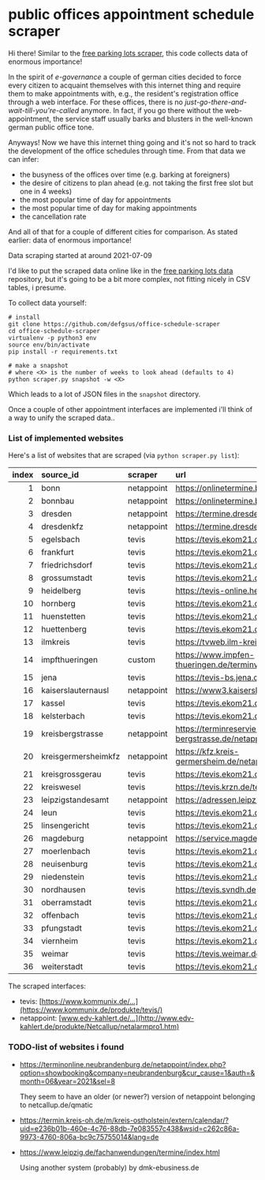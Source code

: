 # public offices appointment schedule scraper

Hi there! Similar to the 
[free parking lots scraper](https://github.com/defgsus/parking-scraper/),
this code collects data of enormous importance! 

In the spirit of *e-governance* a couple of german cities decided 
to force every citizen to acquaint themselves with this internet thing
and require them to make appointments with, e.g., the resident's 
registration office through a web interface. For these offices, 
there is no *just-go-there-and-wait-till-you're-called* anymore. 
In fact, if you go there without the web-appointment, the
service staff usually barks and blusters in the well-known
german public office tone.  

Anyways! Now we have this internet thing going and it's not so hard to 
track the development of the office schedules through time. From that
data we can infer:

- the busyness of the offices over time (e.g. barking at foreigners)
- the desire of citizens to plan ahead (e.g. not taking the first
free slot but one in 4 weeks)
- the most popular time of day for appointments
- the most popular time of day for making appointments
- the cancellation rate 

And all of that for a couple of different cities for comparison. 
As stated earlier: data of enormous importance!

Data scraping started at around 2021-07-09 

I'd like to put the scraped data online like in the
[free parking lots data](https://github.com/defgsus/parking-data/) repository,
but it's going to be a bit more complex, not fitting nicely in CSV tables, i presume.

To collect data yourself:

```shell script
# install
git clone https://github.com/defgsus/office-schedule-scraper
cd office-schedule-scraper
virtualenv -p python3 env
source env/bin/activate
pip install -r requirements.txt

# make a snapshot
# where <X> is the number of weeks to look ahead (defaults to 4)
python scraper.py snapshot -w <X>
```

Which leads to a lot of JSON files in the `snapshot` directory. 

Once a couple of other appointment interfaces are implemented i'll think
of a way to unify the scraped data..


### List of implemented websites

Here's a list of websites that are scraped (via `python scraper.py list`):

|   index | source_id           | scraper    | url                                                               |
|--------:|:--------------------|:-----------|:------------------------------------------------------------------|
|       1 | bonn                | netappoint | https://onlinetermine.bonn.de                                     |
|       2 | bonnbau             | netappoint | https://onlinetermine.bonn.de                                     |
|       3 | dresden             | netappoint | https://termine.dresden.de/netappoint                             |
|       4 | dresdenkfz          | netappoint | https://termine.dresden.de/netappoint                             |
|       5 | egelsbach           | tevis      | https://tevis.ekom21.de/egb                                       |
|       6 | frankfurt           | tevis      | https://tevis.ekom21.de/fra                                       |
|       7 | friedrichsdorf      | tevis      | https://tevis.ekom21.de/frf                                       |
|       8 | grossumstadt        | tevis      | https://tevis.ekom21.de/gad                                       |
|       9 | heidelberg          | tevis      | https://tevis-online.heidelberg.de                                |
|      10 | hornberg            | tevis      | https://tevis.ekom21.de/hbe                                       |
|      11 | huenstetten         | tevis      | https://tevis.ekom21.de/hsz                                       |
|      12 | huettenberg         | tevis      | https://tevis.ekom21.de/htb                                       |
|      13 | ilmkreis            | tevis      | https://tvweb.ilm-kreis.de/ilmkreis                               |
|      14 | impfthueringen      | custom     | https://www.impfen-thueringen.de/terminvergabe                    |
|      15 | jena                | tevis      | https://tevis-bs.jena.de                                          |
|      16 | kaiserslauternausl  | netappoint | https://www3.kaiserslautern.de/netappoint                         |
|      17 | kassel              | tevis      | https://tevis.ekom21.de/kas                                       |
|      18 | kelsterbach         | tevis      | https://tevis.ekom21.de/keb                                       |
|      19 | kreisbergstrasse    | netappoint | https://terminreservierungverkehr.kreis-bergstrasse.de/netappoint |
|      20 | kreisgermersheimkfz | netappoint | https://kfz.kreis-germersheim.de/netappoint                       |
|      21 | kreisgrossgerau     | tevis      | https://tevis.ekom21.de/grg                                       |
|      22 | kreiswesel          | tevis      | https://tevis.krzn.de/tevisweb080                                 |
|      23 | leipzigstandesamt   | netappoint | https://adressen.leipzig.de/netappoint                            |
|      24 | leun                | tevis      | https://tevis.ekom21.de/lnx                                       |
|      25 | linsengericht       | tevis      | https://tevis.ekom21.de/lsg                                       |
|      26 | magdeburg           | netappoint | https://service.magdeburg.de/netappoint                           |
|      27 | moerlenbach         | tevis      | https://tevis.ekom21.de/mah                                       |
|      28 | neuisenburg         | tevis      | https://tevis.ekom21.de/nis                                       |
|      29 | niedenstein         | tevis      | https://tevis.ekom21.de/nsn                                       |
|      30 | nordhausen          | tevis      | https://tevis.svndh.de                                            |
|      31 | oberramstadt        | tevis      | https://tevis.ekom21.de/oby                                       |
|      32 | offenbach           | tevis      | https://tevis.ekom21.de/off                                       |
|      33 | pfungstadt          | tevis      | https://tevis.ekom21.de/pft                                       |
|      34 | viernheim           | tevis      | https://tevis.ekom21.de/vhx                                       |
|      35 | weimar              | tevis      | https://tevis.weimar.de                                           |
|      36 | weiterstadt         | tevis      | https://tevis.ekom21.de/wdt                                       |

The scraped interfaces:

- tevis: [https://www.kommunix.de/...](https://www.kommunix.de/produkte/tevis/)
- netappoint: [www.edv-kahlert.de/...](http://www.edv-kahlert.de/produkte/Netcallup/netalarmpro1.htm)


### TODO-list of websites i found

- https://terminonline.neubrandenburg.de/netappoint/index.php?option=showbooking&company=neubrandenburg&cur_cause=1&auth=&month=06&year=2021&sel=8
  
  They seem to have an older (or newer?) version of netappoint belonging to netcallup.de/qmatic

- https://termin.kreis-oh.de/m/kreis-ostholstein/extern/calendar/?uid=e236b01b-460e-4c76-88db-7e083557c438&wsid=c262c86a-9973-4760-806a-bc9c75755014&lang=de
- https://www.leipzig.de/fachanwendungen/termine/index.html

  Using another system (probably) by dmk-ebusiness.de
 